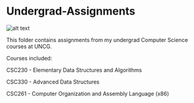 # Undergrad-Assignments
![alt text](http://www.alumni.uncg.edu/s/1659/images/editor/UNCG%20full%20name%20logo.jpg)

This folder contains assignments from my undergrad Computer Science courses at UNCG.

Courses included:

CSC230 - Elementary Data Structures and Algorithms

CSC330 - Advanced Data Structures

CSC261 - Computer Organization and Assembly Language (x86)
